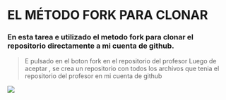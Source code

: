 
# EL MÉTODO FORK PARA CLONAR

### En esta tarea e utilizado el metodo fork para clonar el repositorio directamente a mi cuenta de github.
> E pulsado en el boton fork en el repositorio del  profesor
> Luego de aceptar , se crea un repositorio con todos los archivos que tenia el repositorio del profesor en mi cuenta de github

![]([https://www.flaticon.es/icono-gratis/logotipo-de-github_25231](https://static.vecteezy.com/system/resources/previews/017/119/660/non_2x/github-logo-git-hub-icon-with-text-on-white-and-black-background-free-vector.jpg))
